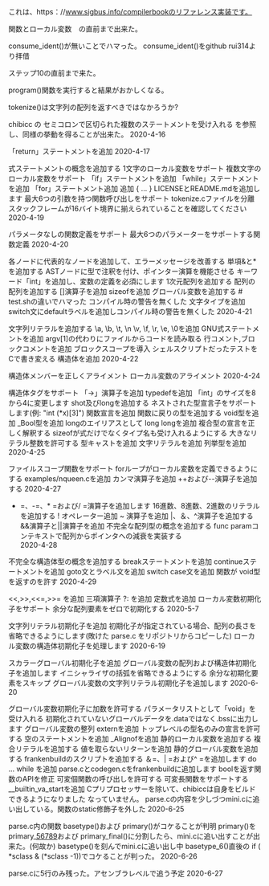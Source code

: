 これは、https：//www.sigbus.info/compilerbookのリファレンス実装です。


関数とローカル変数　の直前まで出来た。

consume_ident()が無いことでハマった。
consume_ident()をgithub rui314より拝借

ステップ10の直前まで来た。

program()関数を実行すると結果がおかしくなる。

tokenize()は文字列の配列を返すべきではなかろうか?

chibicc の セミコロンで区切られた複数のステートメントを受け入れる
を参照し、同様の挙動を得ることが出来た。
2020-4-16

「return」ステートメントを追加
2020-4-17

式ステートメントの概念を追加する
1文字のローカル変数をサポート
複数文字のローカル変数をサポート
「if」ステートメントを追加
「while」ステートメントを追加
「for」ステートメント追加
追加 { ... }
LICENSEとREADME.mdを追加します
最大6つの引数を持つ関数呼び出しをサポート
tokenize.cファイルを分離
スタックフレームが16バイト境界に揃えられていることを確認してください
2020-4-19

パラメータなしの関数定義をサポート
最大6つのパラメーターをサポートする関数定義
2020-4-20

各ノードに代表的なノードを追加して、エラーメッセージを改善する
単項&と*を追加する
ASTノードに型で注釈を付け、ポインター演算を機能させる
キーワード「int」を追加し、変数の定義を必須にします
1次元配列を追加する
配列の配列を追加する
[]演算子を追加
sizeofを追加
グローバル変数を追加する # test.shの違いでハマった
コンパイル時の警告を無くした
文字タイプを追加
switch文にdefaultラベルを追加しコンパイル時の警告を無くした
2020-4-21

文字列リテラルを追加する
\a, \b, \t, \n \v, \f, \r, \e, \0を追加
GNU式ステートメントを追加
argv[1]の代わりにファイルからコードを読み取る
行コメント,ブロックコメントを追加
ブロックスコープを導入
シェルスクリプトだったテストをCで書き変える
構造体を追加
2020-4-22

構造体メンバーを正しくアライメント
ローカル変数のアライメント
2020-4-24

構造体タグをサポート
「->」演算子を追加
typedefを追加
「int」のサイズを8から4に変更します
shot及びlongを追加する
ネストされた型宣言子をサポートします(例: "int (*x)[3]")
関数宣言を追加
関数に戻りの型を追加する
void型を追加
_Bool型を追加
longのエイリアスとして long longを追加
複合型の宣言を正しく解釈する
sizeofが式だけでなくタイプ名も受け入れるようにする
大きなリテラル整数を許可する
型キャストを追加
文字リテラルを追加
列挙型を追加
2020-4-25

ファイルスコープ関数をサポート
forループがローカル変数を定義できるようにする
examples/nqueen.cを追加
カンマ演算子を追加
++および--演算子を追加する
2020-4-27

+ =、-=、* =および/ =演算子を追加します
16進数、8進数、2進数のリテラルを追加する
! オペレーター追加
~ 演算子を追加
|、＆、^演算子を追加する
&&演算子と||演算子を追加
不完全な配列型の概念を追加する
func paramコンテキストで配列からポインタへの減衰を実装する	
2020-4-28

不完全な構造体型の概念を追加する
breakステートメントを追加
continueステートメントを追加
goto文とラベル文を追加
switch case文を追加
関数が void型を返すのを許す
2020-4-29

<<,>>,<<=,>>= を追加
三項演算子 ?: を追加
定数式を追加
ローカル変数初期化子をサポート
余分な配列要素をゼロで初期化する
2020-5-7

文字列リテラル初期化子を追加
初期化子が指定されている場合、配列の長さを省略できるようにします(敗けた parse.c
をリポジトリからコピーした)
ローカル変数の構造体初期化子を処理します
2020-6-19


スカラーグローバル初期化子を追加
グローバル変数の配列および構造体初期化子を追加します
イニシャライザの括弧を省略できるようにする
余分な初期化要素をスキップ
グローバル変数の文字列リテラル初期化子を追加します
2020-6-20

グローバル変数初期化子に加数を許可する
パラメータリストとして「void」を受け入れる
初期化されていないグローバルデータを.dataではなく.bssに出力します
グローバル変数の整列
externを追加
トップレベルの型名のみの宣言を許可する
空のステートメントを追加
_Alignofを追加
静的ローカル変数を追加する
複合リテラルを追加する
値を取らないリターンを追加
静的グローバル変数を追加する
frankenbuildのスクリプトを追加する
＆=、| =および^ =を追加します
do ... while を追加
parse.cとcodegen.cをfrankenbuildに追加します
boolを返す関数のAPIを修正
可変個関数の呼び出しを許可する
可変長関数をサポートする__builtin_va_startを追加 
Cプリプロセッサーを除いて、chibiccは自身をビルドできるようになりました
なっていません。
parse.cの内容を少しづつmini.cに追い出している。関数のstatic修飾子を外した
2020-6-25

parse.c内の関数 basetype()および primary()がコケることが判明
primary()をprimary_[56789]()および primary_final()に分割したら、mini.cに追い出すことが出来た。(何故か)
basetype()を刻んでmini.cに追い出し中
basetype_6()直後の if ( *sclass & (*sclass -1))でコケることが判った。
2020-6-26

parse.cに5行のみ残った。アセンブラレベルで追う予定
2020-6-27